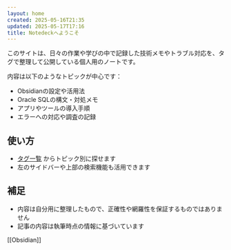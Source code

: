 ```yaml
---
layout: home
created: 2025-05-16T21:35
updated: 2025-05-17T17:16
title: Notedeckへようこそ
---
```


このサイトは、日々の作業や学びの中で記録した技術メモやトラブル対応を、タグで整理して公開している個人用のノートです。

内容は以下のようなトピックが中心です：

- Obsidianの設定や活用法
- Oracle SQLの構文・対処メモ
- アプリやツールの導入手順
- エラーへの対応や調査の記録

## 使い方

- [タグ一覧](/tags/) からトピック別に探せます
- 左のサイドバーや上部の検索機能も活用できます

## 補足

- 内容は自分用に整理したもので、正確性や網羅性を保証するものではありません
- 記事の内容は執筆時点の情報に基づいています


[[Obsidian]]

